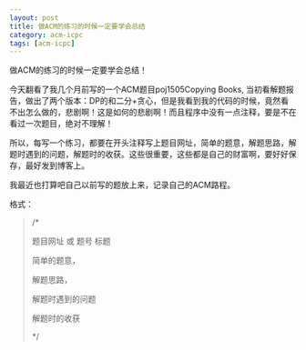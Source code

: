```yaml
---
layout: post
title: 做ACM的练习的时候一定要学会总结
category: acm-icpc
tags: [acm-icpc]
---
```


做ACM的练习的时候一定要学会总结！

今天翻看了我几个月前写的一个ACM题目poj1505Copying Books, 当初看解题报告，做出了两个版本：DP的和二分+贪心，但是我看到我的代码的时候，竟然看不出怎么做的，悲剧啊！这是如何的悲剧啊！而且程序中没有一点注释，要是不在看过一次题目，绝对不理解！

所以，每写一个练习，都要在开头注释写上题目网址，简单的题意，解题思路，解题时遇到的问题，解题时的收获。这些很重要，这些都是自己的财富啊，要好好保存，最好发到博客上。

我最近也打算吧自己以前写的题放上来，记录自己的ACM路程。

格式：
<blockquote>/*

题目网址 或 题号 标题

简单的题意，

解题思路，

解题时遇到的问题

解题时的收获

*/</blockquote>
